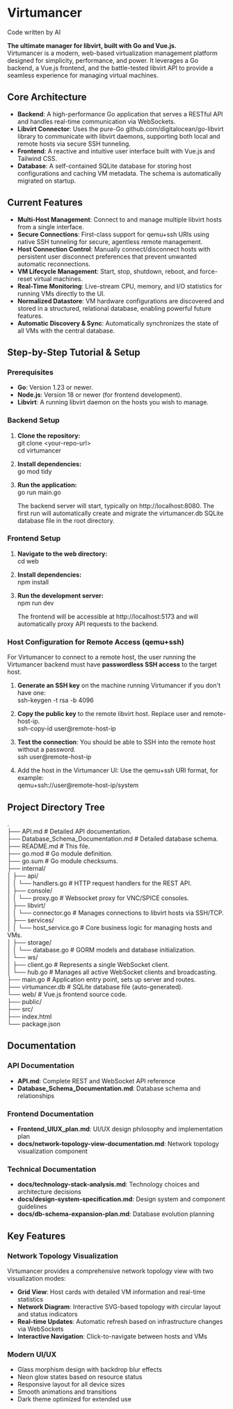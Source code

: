 # **Virtumancer**
Code written by AI

**The ultimate manager for libvirt, built with Go and Vue.js.**  
Virtumancer is a modern, web-based virtualization management platform designed for simplicity, performance, and power. It leverages a Go backend, a Vue.js frontend, and the battle-tested libvirt API to provide a seamless experience for managing virtual machines.

## **Core Architecture**

* **Backend**: A high-performance Go application that serves a RESTful API and handles real-time communication via WebSockets.  
* **Libvirt Connector**: Uses the pure-Go github.com/digitalocean/go-libvirt library to communicate with libvirt daemons, supporting both local and remote hosts via secure SSH tunneling.  
* **Frontend**: A reactive and intuitive user interface built with Vue.js and Tailwind CSS.  
* **Database**: A self-contained SQLite database for storing host configurations and caching VM metadata. The schema is automatically migrated on startup.

## **Current Features**

* **Multi-Host Management**: Connect to and manage multiple libvirt hosts from a single interface.  
* **Secure Connections**: First-class support for qemu+ssh URIs using native SSH tunneling for secure, agentless remote management.  
* **Host Connection Control**: Manually connect/disconnect hosts with persistent user disconnect preferences that prevent unwanted automatic reconnections.  
* **VM Lifecycle Management**: Start, stop, shutdown, reboot, and force-reset virtual machines.  
* **Real-Time Monitoring**: Live-stream CPU, memory, and I/O statistics for running VMs directly to the UI.  
* **Normalized Datastore**: VM hardware configurations are discovered and stored in a structured, relational database, enabling powerful future features.  
* **Automatic Discovery & Sync**: Automatically synchronizes the state of all VMs with the central database.

## **Step-by-Step Tutorial & Setup**

### **Prerequisites**

* **Go**: Version 1.23 or newer.  
* **Node.js**: Version 18 or newer (for frontend development).  
* **Libvirt**: A running libvirt daemon on the hosts you wish to manage.

### **Backend Setup**

1. **Clone the repository:**  
   git clone \<your-repo-url\>  
   cd virtumancer

2. **Install dependencies:**  
   go mod tidy

3. **Run the application:**  
   go run main.go

   The backend server will start, typically on http://localhost:8080. The first run will automatically create and migrate the virtumancer.db SQLite database file in the root directory.

### **Frontend Setup**

1. **Navigate to the web directory:**  
   cd web

2. **Install dependencies:**  
   npm install

3. **Run the development server:**  
   npm run dev

   The frontend will be accessible at http://localhost:5173 and will automatically proxy API requests to the backend.

### **Host Configuration for Remote Access (qemu+ssh)**

For Virtumancer to connect to a remote host, the user running the Virtumancer backend must have **passwordless SSH access** to the target host.

1. **Generate an SSH key** on the machine running Virtumancer if you don't have one:  
   ssh-keygen \-t rsa \-b 4096

2. **Copy the public key** to the remote libvirt host. Replace user and remote-host-ip.  
   ssh-copy-id user@remote-host-ip

3. **Test the connection**: You should be able to SSH into the remote host without a password.  
   ssh user@remote-host-ip

4. Add the host in the Virtumancer UI: Use the qemu+ssh URI format, for example:  
   qemu+ssh://user@remote-host-ip/system

## **Project Directory Tree**

.  
├── API.md                      \# Detailed API documentation.  
├── Database\_Schema\_Documentation.md \# Detailed database schema.  
├── README.md                   \# This file.  
├── go.mod                      \# Go module definition.  
├── go.sum                      \# Go module checksums.  
├── internal/  
│   ├── api/  
│   │   └── handlers.go         \# HTTP request handlers for the REST API.  
│   ├── console/  
│   │   └── proxy.go            \# Websocket proxy for VNC/SPICE consoles.  
│   ├── libvirt/  
│   │   └── connector.go        \# Manages connections to libvirt hosts via SSH/TCP.  
│   ├── services/  
│   │   └── host\_service.go     \# Core business logic for managing hosts and VMs.  
│   ├── storage/  
│   │   └── database.go         \# GORM models and database initialization.  
│   └── ws/  
│       ├── client.go           \# Represents a single WebSocket client.  
│       └── hub.go              \# Manages all active WebSocket clients and broadcasting.  
├── main.go                     \# Application entry point, sets up server and routes.  
├── virtumancer.db              \# SQLite database file (auto-generated).  
└── web/                        \# Vue.js frontend source code.  
    ├── public/  
    ├── src/  
    ├── index.html  
    └── package.json  

## **Documentation**

### **API Documentation**
- **API.md**: Complete REST and WebSocket API reference
- **Database_Schema_Documentation.md**: Database schema and relationships

### **Frontend Documentation**
- **Frontend_UIUX_plan.md**: UI/UX design philosophy and implementation plan
- **docs/network-topology-view-documentation.md**: Network topology visualization component

### **Technical Documentation**
- **docs/technology-stack-analysis.md**: Technology choices and architecture decisions
- **docs/design-system-specification.md**: Design system and component guidelines
- **docs/db-schema-expansion-plan.md**: Database evolution planning

## **Key Features**

### **Network Topology Visualization**
Virtumancer provides a comprehensive network topology view with two visualization modes:
- **Grid View**: Host cards with detailed VM information and real-time statistics
- **Network Diagram**: Interactive SVG-based topology with circular layout and status indicators
- **Real-time Updates**: Automatic refresh based on infrastructure changes via WebSockets
- **Interactive Navigation**: Click-to-navigate between hosts and VMs

### **Modern UI/UX**
- Glass morphism design with backdrop blur effects
- Neon glow states based on resource status
- Responsive layout for all device sizes
- Smooth animations and transitions
- Dark theme optimized for extended use
